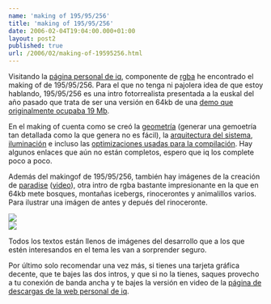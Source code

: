 ```yaml
---
name: 'making of 195/95/256'
title: 'making of 195/95/256'
date: 2006-02-04T19:04:00.000+01:00
layout: post2
published: true
url: /2006/02/making-of-19595256.html
---
```


Visitando la [página personal de iq](http://rgba.scenesp.org/iq), componente de [rgba](http://rgba.scenesp.org/) he encontrado el making of de 195/95/256. Para el que no tenga ni pajolera idea de que estoy hablando, 195/95/256 es una intro fotorrealista presentada a la euskal del año pasado que trata de ser una versión en 64kb de una [demo que originalmente ocupaba 19 Mb](http://www.pouet.net/prod.php?which=16351).  
  
En el making of cuenta como se creó la [geometría](http://rgba.scenesp.org/iq/demoscene/195_95_256/how/3dmodels/3dmodels.htm) (generar una gemoetría tan detallada como la que genera no es fácil), la [arquitectura del sistema](http://rgba.scenesp.org/iq/demoscene/195_95_256/how/introsys/scnsys.htm), [iluminación](http://rgba.scenesp.org/iq/demoscene/195_95_256/how/lighting/lighting.htm) e incluso las [optimizaciones usadas para la compilación](http://rgba.scenesp.org/iq/demoscene/195_95_256/how/compiling/compiling.htm). Hay algunos enlaces que aún no están completos, espero que iq los complete poco a poco.  
  
Además del makingof de 195/95/256, también hay imágenes de la creación de [paradise](http://rgba.scenesp.org/iq/demoscene/productions/rgba_paradise.zip) ([video](http://rgba.scenesp.org/iq/demoscene/productions/rgba_paradise.avi)), otra intro de rgba bastante impresionante en la que en 64kb mete bosques, montañas icebergs, rinocerontes y animalillos varios. Para ilustrar una imágen de antes y depués del rinoceronte.  
  
[![](http://rgba.scenesp.org/iq/demoscene/paradise/gallery/art/rhino_01.jpg)](http://rgba.scenesp.org/iq/demoscene/paradise/gallery/art/rhino_01.jpg)  
[![](http://rgba.scenesp.org/iq/demoscene/paradise/gallery/art/rhino_07.jpg)](http://rgba.scenesp.org/iq/demoscene/paradise/gallery/art/rhino_07.jpg)  
  
Todos los textos están llenos de imágenes del desarrollo que a los que estén interesandos en el tema les van a sorprender seguro.  
  
Por último solo recomendar una vez más, si tienes una tarjeta gráfica decente, que te bajes las dos intros, y que si no la tienes, saques provecho a tu conexión de banda ancha y te bajes la versión en video de la [página de descargas de la web personal de iq](http://rgba.scenesp.org/iq/demoscene/productions/productions.htm).